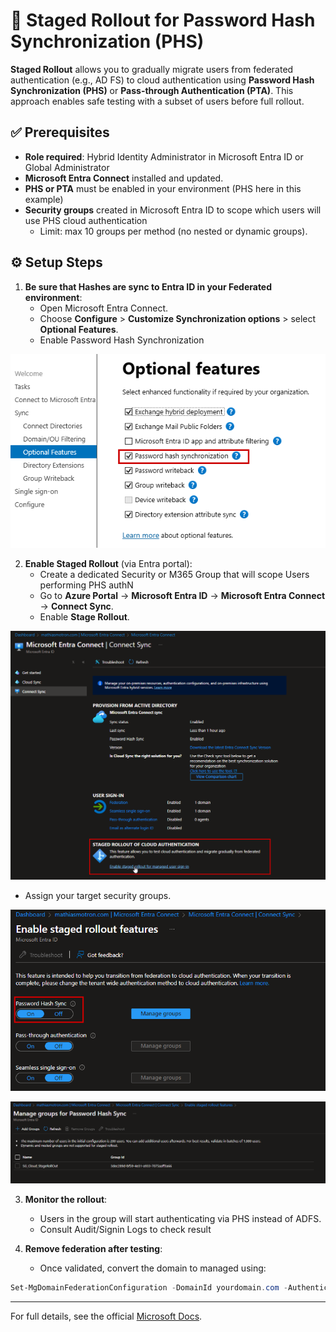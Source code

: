 # 🔄 Staged Rollout for Password Hash Synchronization (PHS)

**Staged Rollout** allows you to gradually migrate users from federated authentication (e.g., AD FS) to cloud authentication using **Password Hash Synchronization (PHS)** or **Pass-through Authentication (PTA)**. This approach enables safe testing with a subset of users before full rollout.

## ✅ Prerequisites

- **Role required**: Hybrid Identity Administrator in Microsoft Entra ID or Global Administrator
- **Microsoft Entra Connect** installed and updated.
- **PHS or PTA** must be enabled in your environment (PHS here in this example)
- **Security groups** created in Microsoft Entra ID to scope which users will use PHS cloud authentication
  - Limit: max 10 groups per method (no nested or dynamic groups).

## ⚙️ Setup Steps

1. **Be sure that Hashes are sync to Entra ID in your Federated environment**:
   - Open Microsoft Entra Connect.
   - Choose **Configure** > **Customize Synchronization options** > select **Optional Features**.
   - Enable Password Hash Synchronization

![](assets/How%20to%20use%20Stage%20Rollout%20for%20moving%20from%20ADFS%20to%20PHS/2025-05-21-11-59-15.png)

2. **Enable Staged Rollout** (via Entra portal):
   - Create a dedicated Security or M365 Group that will scope Users performing PHS authN
   - Go to **Azure Portal** → **Microsoft Entra ID** → **Microsoft Entra Connect** → **Connect Sync**.
   - Enable **Stage Rollout**.

![](assets/How%20to%20use%20Stage%20Rollout%20for%20moving%20from%20ADFS%20to%20PHS/2025-05-21-12-02-01.png)

   - Assign your target security groups.

![](assets/How%20to%20use%20Stage%20Rollout%20for%20moving%20from%20ADFS%20to%20PHS/2025-05-21-12-02-33.png)

![](assets/How%20to%20use%20Stage%20Rollout%20for%20moving%20from%20ADFS%20to%20PHS/2025-05-21-12-02-49.png)

3. **Monitor the rollout**:
   - Users in the group will start authenticating via PHS instead of ADFS.
   - Consult Audit/Signin Logs to check result

4. **Remove federation after testing**:
   - Once validated, convert the domain to managed using:

```powershell
Set-MgDomainFederationConfiguration -DomainId yourdomain.com -AuthenticationType Managed
```

---

For full details, see the official [Microsoft Docs](https://learn.microsoft.com/en-us/entra/identity/hybrid/connect/how-to-connect-staged-rollout).
